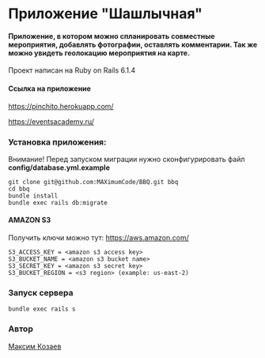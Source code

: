 # Приложение "Шашлычная"
#### Приложение, в котором можно спланировать совместные мероприятия, добавлять фотографии, оставлять комментарии. Так же можно увидеть геолокацию мероприятия на карте.

Проект написан на Ruby on Rails 6.1.4

#### Ссылка на приложение
https://pinchito.herokuapp.com/

https://eventsacademy.ru/

### Установка приложения:
Внимание! Перед запуском миграции нужно сконфигурировать файл **config/database.yml.example**
```ssh
git clone git@github.com:MAXimumCode/BBQ.git bbq
cd bbq
bundle install
bundle exec rails db:migrate
```

#### AMAZON S3
Получить ключи можно тут: https://aws.amazon.com/
```
S3_ACCESS_KEY = <amazon s3 access key>
S3_BUCKET_NAME = <amazon s3 bucket name>
S3_SECRET_KEY = <amazon s3 secret key>
S3_BUCKET_REGION = <s3 region> (example: us-east-2)
```


### Запуск сервера
```ssh
bundle exec rails s
```

### Автор
[Максим Козаев](https://maximumcode.github.io/CV/)
 
